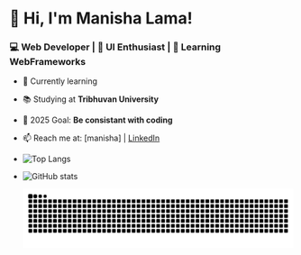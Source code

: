 # 👋 Hi, I'm Manisha Lama! 
### 💻 Web Developer | 🎨 UI Enthusiast | 🚀 Learning WebFrameworks

- 🌱 Currently learning 
- 📚 Studying at **Tribhuvan University**
- 🎯 2025 Goal: **Be consistant with coding**
- 📫 Reach me at: [manisha] | [LinkedIn](https://www.linkedin.com/in/manisha-lama-28b742224/)


- ![Top Langs](https://github-readme-stats.vercel.app/api/top-langs/?username=manishalama123&layout=compact&theme=radical)
- ![GitHub stats](https://github-readme-stats.vercel.app/api?username=manishalama123&show_icons=true&theme=radical)


  ![snake gif](https://github.com/manishalama123/manishalama123/blob/output/github-snake-dark.svg)





